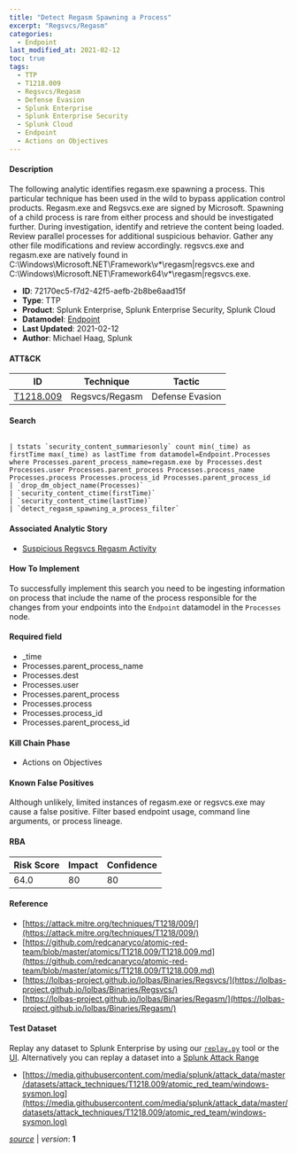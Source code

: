 ```yaml
---
title: "Detect Regasm Spawning a Process"
excerpt: "Regsvcs/Regasm"
categories:
  - Endpoint
last_modified_at: 2021-02-12
toc: true
tags:
  - TTP
  - T1218.009
  - Regsvcs/Regasm
  - Defense Evasion
  - Splunk Enterprise
  - Splunk Enterprise Security
  - Splunk Cloud
  - Endpoint
  - Actions on Objectives
---
```




#### Description

The following analytic identifies regasm.exe spawning a process. This particular technique has been used in the wild to bypass application control products. Regasm.exe and Regsvcs.exe are signed by Microsoft. Spawning of a child process is rare from either process and should be investigated further. During investigation, identify and retrieve the content being loaded. Review parallel processes for additional suspicious behavior. Gather any other file modifications and review accordingly. regsvcs.exe and regasm.exe are natively found in C:\Windows\Microsoft.NET\Framework\v*\regasm|regsvcs.exe and C:\Windows\Microsoft.NET\Framework64\v*\regasm|regsvcs.exe.

- **ID**: 72170ec5-f7d2-42f5-aefb-2b8be6aad15f
- **Type**: TTP
- **Product**: Splunk Enterprise, Splunk Enterprise Security, Splunk Cloud
- **Datamodel**: [Endpoint](https://docs.splunk.com/Documentation/CIM/latest/User/Endpoint)
- **Last Updated**: 2021-02-12
- **Author**: Michael Haag, Splunk


#### ATT&CK

| ID          | Technique   | Tactic       |
| ----------- | ----------- |--------------|
| [T1218.009](https://attack.mitre.org/techniques/T1218/009/) | Regsvcs/Regasm | Defense Evasion |


#### Search

```

| tstats `security_content_summariesonly` count min(_time) as firstTime max(_time) as lastTime from datamodel=Endpoint.Processes where Processes.parent_process_name=regasm.exe by Processes.dest Processes.user Processes.parent_process Processes.process_name Processes.process Processes.process_id Processes.parent_process_id 
| `drop_dm_object_name(Processes)` 
| `security_content_ctime(firstTime)` 
| `security_content_ctime(lastTime)` 
| `detect_regasm_spawning_a_process_filter`
```

#### Associated Analytic Story
* [Suspicious Regsvcs Regasm Activity](/stories/suspicious_regsvcs_regasm_activity)


#### How To Implement
To successfully implement this search you need to be ingesting information on process that include the name of the process responsible for the changes from your endpoints into the `Endpoint` datamodel in the `Processes` node.

#### Required field
* _time
* Processes.parent_process_name
* Processes.dest
* Processes.user
* Processes.parent_process
* Processes.process
* Processes.process_id
* Processes.parent_process_id


#### Kill Chain Phase
* Actions on Objectives


#### Known False Positives
Although unlikely, limited instances of regasm.exe or regsvcs.exe may cause a false positive. Filter based endpoint usage, command line arguments, or process lineage.



#### RBA

| Risk Score  | Impact      | Confidence   |
| ----------- | ----------- |--------------|
| 64.0 | 80 | 80 |



#### Reference

* [https://attack.mitre.org/techniques/T1218/009/](https://attack.mitre.org/techniques/T1218/009/)
* [https://github.com/redcanaryco/atomic-red-team/blob/master/atomics/T1218.009/T1218.009.md](https://github.com/redcanaryco/atomic-red-team/blob/master/atomics/T1218.009/T1218.009.md)
* [https://lolbas-project.github.io/lolbas/Binaries/Regsvcs/](https://lolbas-project.github.io/lolbas/Binaries/Regsvcs/)
* [https://lolbas-project.github.io/lolbas/Binaries/Regasm/](https://lolbas-project.github.io/lolbas/Binaries/Regasm/)



#### Test Dataset
Replay any dataset to Splunk Enterprise by using our [`replay.py`](https://github.com/splunk/attack_data#using-replaypy) tool or the [UI](https://github.com/splunk/attack_data#using-ui).
Alternatively you can replay a dataset into a [Splunk Attack Range](https://github.com/splunk/attack_range#replay-dumps-into-attack-range-splunk-server)

* [https://media.githubusercontent.com/media/splunk/attack_data/master/datasets/attack_techniques/T1218.009/atomic_red_team/windows-sysmon.log](https://media.githubusercontent.com/media/splunk/attack_data/master/datasets/attack_techniques/T1218.009/atomic_red_team/windows-sysmon.log)



[*source*](https://github.com/splunk/security_content/tree/develop/detections/endpoint/detect_regasm_spawning_a_process.yml) \| *version*: **1**